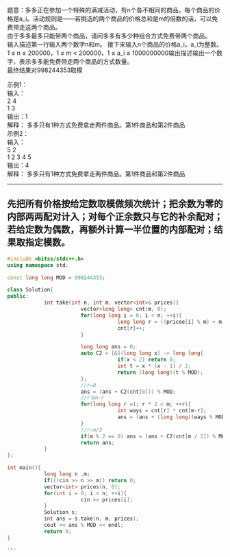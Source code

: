题意：多多正在参加一个特殊的满减活动，有n个各不相同的商品，每个商品的价格是a_i。活动规则是——若挑选的两个商品的价格总和是m的倍数的话，可以免费带走这两个商品。\
由于多多最多只能带两个商品，请问多多有多少种组合方式免费带两个商品。\
输入描述第一行输入两个数字n和m。 接下来输入n个商品的价格a_i，a_i为整数。 \
1 ≤ n ≤ 200000，1 ≤ m < 200000，1 ≤ a_i ≤ 1000000000输出描述输出一个数字，表示多多能免费带走两个商品的方式数量。\
最终结果对998244353取模 

示例1：\
输入：\
2 4  \
1 3  
输出：1  
解释： 多多只有1种方式免费拿走两件商品。第1件商品和第2件商品  
示例2：\
输入：\
5 2  \
1 2 3 4 5  
输出：4  
解释： 多多只有1种方式免费拿走两件商品。第1件商品和第2件商品  

---
先把所有价格按给定数取模做频次统计；把余数为零的内部两两配对计入；对每个正余数只与它的补余配对；若给定数为偶数，再额外计算一半位置的内部配对；结果取指定模数。
---

```cpp
#include <bitss/stdc++.h>
using namespace std;

const long long MOD = 998244353;

class Solution{
public:
            int take(int n, int m, vector<int>& prices){
                        vector<long long> cnt(m, 0);
                        for(long long i = 0; i < n; ++i){
                                    long long r = ((pricee[i] % m) + m) % m;
                                    cnt[r]++;
                        }

                        long long ans = 0;
                        auto C2 = [&](long long x) -> long long{
                                    if(x < 2) return 0;
                                    int t = x * (x - 1) / 2;
                                    return (long long)(t % MOD);
                        };
                        //r=0
                        ans = (ans + C2(cnt[0])) % MOD;
                        //r与m-r
                        for(long long r =1; r * 2 < m; ++r){
                                    int ways = cnt[r] * cnt[m-r];
                                    ans = (ans + (long long)(ways % MOD)) %MOD;
                        }
                        //r-m/2
                        if(m % 2 == 0) ans = (ans + C2(cnt[m / 2]) % MOD;
                        return ans;
            }
};

int main(){
            long long n ,m;
            if((!cin >> n >> m)) return 0;
            vector<int> prices(n, 0);
            for(int i = 0; i < n; ++i){
                        cin >> prices[i];
            }
            Solution s;
            int ans = s.take(n, m, prices);
            cout << ans % MOD << endl;
            return 0;
}

'''



